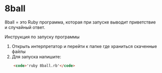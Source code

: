 # 8ball

8ball = это Ruby программа, которая при запуске выводит приветствие и случайный ответ.

Инструкция по запуску программы

1. Открыть интерпретатор и перейти к папке где храниться скаченные файлы
2. Для запуска напишите:

```html
    <code>'ruby 8ball.rb'</code>
```
